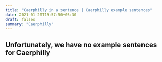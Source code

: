 ```yaml
---
title: "Caerphilly in a sentence | Caerphilly example sentences"
date: 2021-01-20T19:57:50+05:30
draft: falses
summary: "Caerphilly"
---
```

## Unfortunately, we have no example sentences for Caerphilly                 
